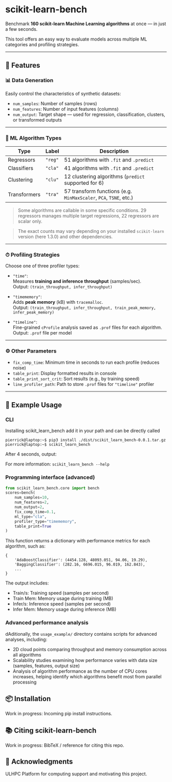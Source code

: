 # scikit-learn-bench

Benchmark **160 scikit-learn Machine Learning algorithms** at once — in just a few seconds.

This tool offers an easy way to evaluate models across multiple ML categories and profiling strategies.

---

## 🚀 Features

### 📊 Data Generation

Easily control the characteristics of synthetic datasets:

- `num_samples`: Number of samples (rows)
- `num_features`: Number of input features (columns)
- `num_output`: Target shape — used for regression, classification, clusters, or transformed outputs

---

### 🧠 ML Algorithm Types

| Type | Label | Description                                                       |
|------|-------|-------------------------------------------------------------------|
| Regressors | `"reg"` | 51 algorithms with `.fit` and `.predict`                          |
| Classifiers | `"cla"` | 41 algorithms with `.fit` and `.predict`                          |
| Clustering | `"clu"` | 12 clustering algorithms (`predict` supported for 6)              |
| Transformers | `"tra"` | 57 transform functions (e.g. `MinMaxScaler`, `PCA`, `TSNE`, etc.) |


> Some algorithms are callable in some specific conditions. 29 regressors manages multiple target regressions, 22 regressors are scalar only.

> The exact counts may vary depending on your installed `scikit-learn` version (here 1.3.0) and other dependencies.


---

### ⏱ Profiling Strategies

Choose one of three profiler types:

- `"time"`:  
  Measures **training and inference throughput** (samples/sec).  
  Output: `(train_throughput, infer_throughput)`

- `"timememory"`:  
  Adds **peak memory** (kB) with `tracemalloc`.  
  Output: `(train_throughput, infer_throughput, train_peak_memory, infer_peak_memory)`

- `"timeline"`:  
  Fine-grained `cProfile` analysis saved as `.prof` files for each algorithm.  
  Output: `.prof` file per model

---

### ⚙️ Other Parameters

- `fix_comp_time`: Minimum time in seconds to run each profile (reduces noise)
- `table_print`: Display formatted results in console
- `table_print_sort_crit`: Sort results (e.g., by training speed)
- `line_profiler_path`: Path to store `.prof` files for `"timeline"` profiler

---

## 🧪 Example Usage

### CLI

Installing scikit_learn_bench add it in your path and can be directly called

```commandline
pierrick@laptop:~$ pip3 install ./dist/scikit_learn_bench-0.0.1.tar.gz
pierrick@laptop:~$ scikit_learn_bench
```

After 4 seconds, output:



For more information: `scikit_learn_bench --help`



### Programming interface (advanced)
```python
from scikit_learn_bench.core import bench
scores=bench(
    num_samples=10,
    num_features=2,
    num_output=2,
    fix_comp_time=0.1,
    ml_type="cla",
    profiler_type="timememory",
    table_print=True
)
```

This function returns a dictionary with performance metrics for each algorithm, such as:
```
{
    'AdaBoostClassifier': (4454.128, 48093.051, 94.06, 19.29),
    'BaggingClassifier': (282.16, 6696.015, 96.019, 162.843),
    ...
}
```

The output includes:
* Train/s: Training speed (samples per second)
* Train Mem: Memory usage during training (MB)
* Infer/s: Inference speed (samples per second)
* Infer Mem: Memory usage during inference (MB)

### Advanced performance analysis

dAditionally, the `usage_example/` directory contains scripts for advanced analyses, including:

* 2D cloud points comparing throughput and memory consumption across all algorithms
* Scalability studies examining how performance varies with data size (samples, features, output size)
* Analysis of algorithm performance as the number of CPU cores increases, helping identify which algorithms benefit most from parallel processing

## 📦 Installation
Work in progress: Incoming pip install instructions.

## 📚 Citing scikit-learn-bench
Work in progress: BibTeX / reference for citing this repo.

## 🙏 Acknowledgments

ULHPC Platform for computing support and motivating this project.
